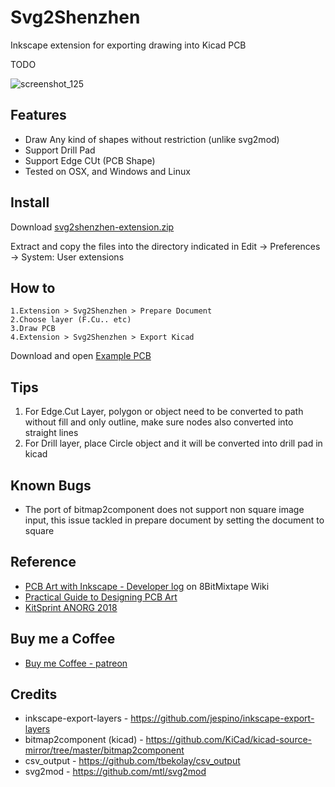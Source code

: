 # Svg2Shenzhen
Inkscape extension for exporting drawing into Kicad PCB

TODO

![screenshot_125](https://user-images.githubusercontent.com/64752/38157030-170a81a0-34ad-11e8-85df-667a642505d8.png)

## Features

- Draw Any kind of shapes without restriction (unlike svg2mod)
- Support Drill Pad
- Support Edge CUt (PCB Shape)
- Tested on OSX, and Windows and Linux

## Install

Download [svg2shenzhen-extension.zip](https://github.com/badgeek/svg2shenzhen-next/releases/download/0.2.1/svg2shenzhen-extension.zip)

Extract and copy the files into the directory indicated in Edit -> Preferences -> System: User extensions

## How to

    1.Extension > Svg2Shenzhen > Prepare Document
    2.Choose layer (F.Cu.. etc)
    3.Draw PCB 
    4.Extension > Svg2Shenzhen > Export Kicad

Download and open [Example PCB](https://raw.githubusercontent.com/badgeek/svg2shenzhen-next/master/examples/viruspcb.svg)

## Tips

1. For Edge.Cut Layer, polygon or object need to be converted to path without fill and only outline, make sure nodes also converted into straight lines
2. For Drill layer, place Circle object and it will be converted into drill pad in kicad

## Known Bugs

- The port of bitmap2component does not support non square image input, this issue tackled in prepare document by setting the document to square

## Reference

- [PCB Art with Inkscape - Developer log](http://wiki.8bitmixtape.cc/#/4_7.1-PCB-Art-with-Kicad-and-Inkscape) on 8BitMixtape Wiki 
- [Practical Guide to Designing PCB Art](https://medium.com/@urish/a-practical-guide-to-designing-pcb-art-b5aa22926a5c)
- [KitSprint ANORG 2018](http://wiki.sgmk-ssam.ch/wiki/KitSprint_ANORG_2018#Kicad_bitmap_import_for_Shenzhen_Ready)

## Buy me a Coffee

- [Buy me Coffee - patreon](https://www.patreon.com/badgeek)

## Credits
* inkscape-export-layers - https://github.com/jespino/inkscape-export-layers
* bitmap2component (kicad) - https://github.com/KiCad/kicad-source-mirror/tree/master/bitmap2component
* csv_output - https://github.com/tbekolay/csv_output
* svg2mod - https://github.com/mtl/svg2mod